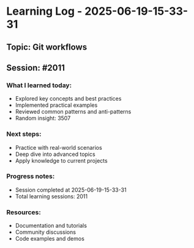 # Learning Log - 2025-06-19-15-33-31

## Topic: Git workflows
## Session: #2011

### What I learned today:
- Explored key concepts and best practices
- Implemented practical examples  
- Reviewed common patterns and anti-patterns
- Random insight: 3507

### Next steps:
- Practice with real-world scenarios
- Deep dive into advanced topics
- Apply knowledge to current projects

### Progress notes:
- Session completed at 2025-06-19-15-33-31
- Total learning sessions: 2011

### Resources:
- Documentation and tutorials
- Community discussions
- Code examples and demos
